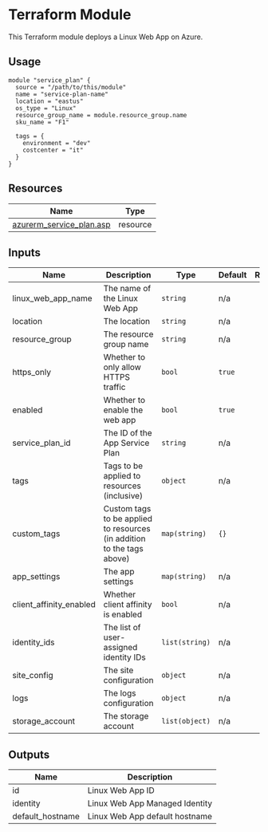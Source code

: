# Terraform Module

This Terraform module deploys a Linux Web App on Azure.

## Usage
```hcl
module "service_plan" {
  source = "/path/to/this/module"
  name = "service-plan-name"
  location = "eastus"
  os_type = "Linux"
  resource_group_name = module.resource_group.name
  sku_name = "F1"

  tags = {
    environment = "dev"
    costcenter = "it"
  }
}
```

## Resources

 Name | Type |
------|------|
 [azurerm_service_plan.asp](https://registry.terraform.io/providers/hashicorp/azurerm/latest/docs/resources/service_plan) | resource |

## Inputs

| Name | Description | Type | Default | Required |
|------|-------------|------|---------|:--------:|
| linux_web_app_name | The name of the Linux Web App | `string` | n/a | yes |
| location | The location | `string` | n/a | yes |
| resource_group | The resource group name | `string` | n/a | yes |
| https_only | Whether to only allow HTTPS traffic | `bool` | `true` | no |
| enabled | Whether to enable the web app | `bool` | `true` | no |
| service_plan_id | The ID of the App Service Plan | `string` | n/a | yes |
| tags | Tags to be applied to resources (inclusive) | `object` | n/a | yes |
| custom_tags | Custom tags to be applied to resources (in addition to the tags above) | `map(string)` | `{}` | no |
| app_settings | The app settings | `map(string)` | n/a | yes |
| client_affinity_enabled | Whether client affinity is enabled | `bool` | n/a | yes |
| identity_ids | The list of user-assigned identity IDs | `list(string)` | n/a | yes |
| site_config | The site configuration | `object` | n/a | yes |
| logs | The logs configuration | `object` | n/a | yes |
| storage_account | The storage account | `list(object)` | n/a | yes |

## Outputs

| Name | Description |
|------|-------------|
| id | Linux Web App ID |
| identity | Linux Web App Managed Identity |
| default_hostname | Linux Web App default hostname |
